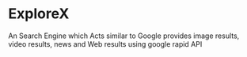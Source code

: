 # ExploreX
An Search Engine which Acts similar to Google provides image results, video results, news and Web results using google rapid API

